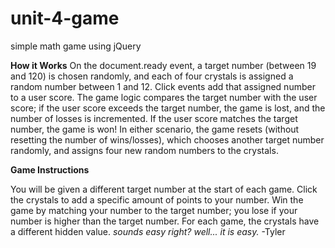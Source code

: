 # unit-4-game
simple math game using jQuery

**How it Works**
On the document.ready event, a target number (between 19 and 120) is chosen randomly, and each of four crystals is assigned a random number between 1 and 12. Click events add that assigned number to a user score. The game logic compares the target number with the user score; if the user score exceeds the target number, the game is lost, and the number of losses is incremented. If the user score matches the target number, the game is won! In either scenario, the game resets (without resetting the number of wins/losses), which chooses another target number randomly, and assigns four new random numbers to the crystals. 

**Game Instructions**

You will be given a different target number at the start of each game. Click the crystals to add a specific amount of points to your number. Win the game by matching your number to the target number; you lose if your number is higher than the target number. For each game, the crystals have a different hidden value. *sounds easy right? well... it is easy.* -Tyler



